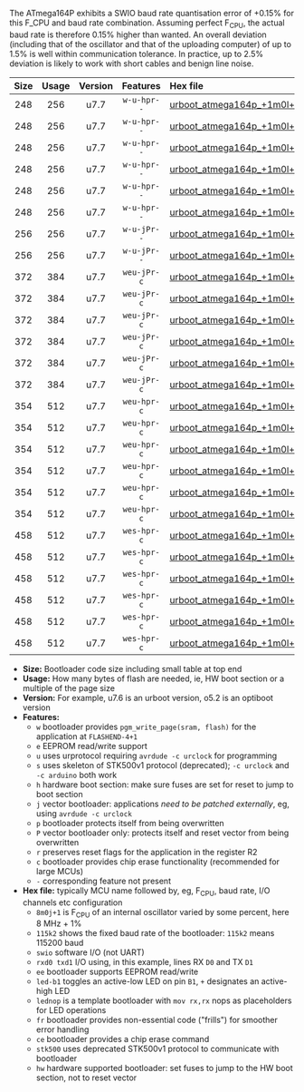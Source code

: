 The ATmega164P exhibits a SWIO baud rate quantisation error of +0.15% for this F_CPU and baud rate combination. Assuming perfect F<sub>CPU</sub>, the actual baud rate is therefore 0.15% higher than wanted. An overall deviation (including that of the oscillator and that of the uploading computer) of up to 1.5% is well within communication tolerance. In practice, up to 2.5% deviation is likely to work with short cables and benign line noise.

|Size|Usage|Version|Features|Hex file|
|:-:|:-:|:-:|:-:|:--|
|248|256|u7.7|`w-u-hpr--`|[urboot_atmega164p_+1m0l+3_+++1k2_swio_rxd0_txd1_led+b0_hw.hex](https://raw.githubusercontent.com/stefanrueger/urboot.hex/main/mcus/atmega164p/internal_oscillator/fcpu_+1m0l+3/br_+++1k2/urboot_atmega164p_+1m0l+3_+++1k2_swio_rxd0_txd1_led+b0_hw.hex)|
|248|256|u7.7|`w-u-hpr--`|[urboot_atmega164p_+1m0l+3_+++1k2_swio_rxd0_txd1_led+b7_hw.hex](https://raw.githubusercontent.com/stefanrueger/urboot.hex/main/mcus/atmega164p/internal_oscillator/fcpu_+1m0l+3/br_+++1k2/urboot_atmega164p_+1m0l+3_+++1k2_swio_rxd0_txd1_led+b7_hw.hex)|
|248|256|u7.7|`w-u-hpr--`|[urboot_atmega164p_+1m0l+3_+++1k2_swio_rxd0_txd1_lednop_hw.hex](https://raw.githubusercontent.com/stefanrueger/urboot.hex/main/mcus/atmega164p/internal_oscillator/fcpu_+1m0l+3/br_+++1k2/urboot_atmega164p_+1m0l+3_+++1k2_swio_rxd0_txd1_lednop_hw.hex)|
|248|256|u7.7|`w-u-hpr--`|[urboot_atmega164p_+1m0l+3_+++1k2_swio_rxd2_txd3_led+b0_hw.hex](https://raw.githubusercontent.com/stefanrueger/urboot.hex/main/mcus/atmega164p/internal_oscillator/fcpu_+1m0l+3/br_+++1k2/urboot_atmega164p_+1m0l+3_+++1k2_swio_rxd2_txd3_led+b0_hw.hex)|
|248|256|u7.7|`w-u-hpr--`|[urboot_atmega164p_+1m0l+3_+++1k2_swio_rxd2_txd3_led+b7_hw.hex](https://raw.githubusercontent.com/stefanrueger/urboot.hex/main/mcus/atmega164p/internal_oscillator/fcpu_+1m0l+3/br_+++1k2/urboot_atmega164p_+1m0l+3_+++1k2_swio_rxd2_txd3_led+b7_hw.hex)|
|248|256|u7.7|`w-u-hpr--`|[urboot_atmega164p_+1m0l+3_+++1k2_swio_rxd2_txd3_lednop_hw.hex](https://raw.githubusercontent.com/stefanrueger/urboot.hex/main/mcus/atmega164p/internal_oscillator/fcpu_+1m0l+3/br_+++1k2/urboot_atmega164p_+1m0l+3_+++1k2_swio_rxd2_txd3_lednop_hw.hex)|
|256|256|u7.7|`w-u-jPr--`|[urboot_atmega164p_+1m0l+3_+++1k2_swio_rxd0_txd1.hex](https://raw.githubusercontent.com/stefanrueger/urboot.hex/main/mcus/atmega164p/internal_oscillator/fcpu_+1m0l+3/br_+++1k2/urboot_atmega164p_+1m0l+3_+++1k2_swio_rxd0_txd1.hex)|
|256|256|u7.7|`w-u-jPr--`|[urboot_atmega164p_+1m0l+3_+++1k2_swio_rxd2_txd3.hex](https://raw.githubusercontent.com/stefanrueger/urboot.hex/main/mcus/atmega164p/internal_oscillator/fcpu_+1m0l+3/br_+++1k2/urboot_atmega164p_+1m0l+3_+++1k2_swio_rxd2_txd3.hex)|
|372|384|u7.7|`weu-jPr-c`|[urboot_atmega164p_+1m0l+3_+++1k2_swio_rxd0_txd1_ee_led+b0_fr_ce.hex](https://raw.githubusercontent.com/stefanrueger/urboot.hex/main/mcus/atmega164p/internal_oscillator/fcpu_+1m0l+3/br_+++1k2/urboot_atmega164p_+1m0l+3_+++1k2_swio_rxd0_txd1_ee_led+b0_fr_ce.hex)|
|372|384|u7.7|`weu-jPr-c`|[urboot_atmega164p_+1m0l+3_+++1k2_swio_rxd0_txd1_ee_led+b7_fr_ce.hex](https://raw.githubusercontent.com/stefanrueger/urboot.hex/main/mcus/atmega164p/internal_oscillator/fcpu_+1m0l+3/br_+++1k2/urboot_atmega164p_+1m0l+3_+++1k2_swio_rxd0_txd1_ee_led+b7_fr_ce.hex)|
|372|384|u7.7|`weu-jPr-c`|[urboot_atmega164p_+1m0l+3_+++1k2_swio_rxd0_txd1_ee_lednop_fr_ce.hex](https://raw.githubusercontent.com/stefanrueger/urboot.hex/main/mcus/atmega164p/internal_oscillator/fcpu_+1m0l+3/br_+++1k2/urboot_atmega164p_+1m0l+3_+++1k2_swio_rxd0_txd1_ee_lednop_fr_ce.hex)|
|372|384|u7.7|`weu-jPr-c`|[urboot_atmega164p_+1m0l+3_+++1k2_swio_rxd2_txd3_ee_led+b0_fr_ce.hex](https://raw.githubusercontent.com/stefanrueger/urboot.hex/main/mcus/atmega164p/internal_oscillator/fcpu_+1m0l+3/br_+++1k2/urboot_atmega164p_+1m0l+3_+++1k2_swio_rxd2_txd3_ee_led+b0_fr_ce.hex)|
|372|384|u7.7|`weu-jPr-c`|[urboot_atmega164p_+1m0l+3_+++1k2_swio_rxd2_txd3_ee_led+b7_fr_ce.hex](https://raw.githubusercontent.com/stefanrueger/urboot.hex/main/mcus/atmega164p/internal_oscillator/fcpu_+1m0l+3/br_+++1k2/urboot_atmega164p_+1m0l+3_+++1k2_swio_rxd2_txd3_ee_led+b7_fr_ce.hex)|
|372|384|u7.7|`weu-jPr-c`|[urboot_atmega164p_+1m0l+3_+++1k2_swio_rxd2_txd3_ee_lednop_fr_ce.hex](https://raw.githubusercontent.com/stefanrueger/urboot.hex/main/mcus/atmega164p/internal_oscillator/fcpu_+1m0l+3/br_+++1k2/urboot_atmega164p_+1m0l+3_+++1k2_swio_rxd2_txd3_ee_lednop_fr_ce.hex)|
|354|512|u7.7|`weu-hpr-c`|[urboot_atmega164p_+1m0l+3_+++1k2_swio_rxd0_txd1_ee_led+b0_fr_ce_hw.hex](https://raw.githubusercontent.com/stefanrueger/urboot.hex/main/mcus/atmega164p/internal_oscillator/fcpu_+1m0l+3/br_+++1k2/urboot_atmega164p_+1m0l+3_+++1k2_swio_rxd0_txd1_ee_led+b0_fr_ce_hw.hex)|
|354|512|u7.7|`weu-hpr-c`|[urboot_atmega164p_+1m0l+3_+++1k2_swio_rxd0_txd1_ee_led+b7_fr_ce_hw.hex](https://raw.githubusercontent.com/stefanrueger/urboot.hex/main/mcus/atmega164p/internal_oscillator/fcpu_+1m0l+3/br_+++1k2/urboot_atmega164p_+1m0l+3_+++1k2_swio_rxd0_txd1_ee_led+b7_fr_ce_hw.hex)|
|354|512|u7.7|`weu-hpr-c`|[urboot_atmega164p_+1m0l+3_+++1k2_swio_rxd0_txd1_ee_lednop_fr_ce_hw.hex](https://raw.githubusercontent.com/stefanrueger/urboot.hex/main/mcus/atmega164p/internal_oscillator/fcpu_+1m0l+3/br_+++1k2/urboot_atmega164p_+1m0l+3_+++1k2_swio_rxd0_txd1_ee_lednop_fr_ce_hw.hex)|
|354|512|u7.7|`weu-hpr-c`|[urboot_atmega164p_+1m0l+3_+++1k2_swio_rxd2_txd3_ee_led+b0_fr_ce_hw.hex](https://raw.githubusercontent.com/stefanrueger/urboot.hex/main/mcus/atmega164p/internal_oscillator/fcpu_+1m0l+3/br_+++1k2/urboot_atmega164p_+1m0l+3_+++1k2_swio_rxd2_txd3_ee_led+b0_fr_ce_hw.hex)|
|354|512|u7.7|`weu-hpr-c`|[urboot_atmega164p_+1m0l+3_+++1k2_swio_rxd2_txd3_ee_led+b7_fr_ce_hw.hex](https://raw.githubusercontent.com/stefanrueger/urboot.hex/main/mcus/atmega164p/internal_oscillator/fcpu_+1m0l+3/br_+++1k2/urboot_atmega164p_+1m0l+3_+++1k2_swio_rxd2_txd3_ee_led+b7_fr_ce_hw.hex)|
|354|512|u7.7|`weu-hpr-c`|[urboot_atmega164p_+1m0l+3_+++1k2_swio_rxd2_txd3_ee_lednop_fr_ce_hw.hex](https://raw.githubusercontent.com/stefanrueger/urboot.hex/main/mcus/atmega164p/internal_oscillator/fcpu_+1m0l+3/br_+++1k2/urboot_atmega164p_+1m0l+3_+++1k2_swio_rxd2_txd3_ee_lednop_fr_ce_hw.hex)|
|458|512|u7.7|`wes-hpr-c`|[urboot_atmega164p_+1m0l+3_+++1k2_swio_rxd0_txd1_ee_led+b0_fr_ce_stk500_hw.hex](https://raw.githubusercontent.com/stefanrueger/urboot.hex/main/mcus/atmega164p/internal_oscillator/fcpu_+1m0l+3/br_+++1k2/urboot_atmega164p_+1m0l+3_+++1k2_swio_rxd0_txd1_ee_led+b0_fr_ce_stk500_hw.hex)|
|458|512|u7.7|`wes-hpr-c`|[urboot_atmega164p_+1m0l+3_+++1k2_swio_rxd0_txd1_ee_led+b7_fr_ce_stk500_hw.hex](https://raw.githubusercontent.com/stefanrueger/urboot.hex/main/mcus/atmega164p/internal_oscillator/fcpu_+1m0l+3/br_+++1k2/urboot_atmega164p_+1m0l+3_+++1k2_swio_rxd0_txd1_ee_led+b7_fr_ce_stk500_hw.hex)|
|458|512|u7.7|`wes-hpr-c`|[urboot_atmega164p_+1m0l+3_+++1k2_swio_rxd0_txd1_ee_lednop_fr_ce_stk500_hw.hex](https://raw.githubusercontent.com/stefanrueger/urboot.hex/main/mcus/atmega164p/internal_oscillator/fcpu_+1m0l+3/br_+++1k2/urboot_atmega164p_+1m0l+3_+++1k2_swio_rxd0_txd1_ee_lednop_fr_ce_stk500_hw.hex)|
|458|512|u7.7|`wes-hpr-c`|[urboot_atmega164p_+1m0l+3_+++1k2_swio_rxd2_txd3_ee_led+b0_fr_ce_stk500_hw.hex](https://raw.githubusercontent.com/stefanrueger/urboot.hex/main/mcus/atmega164p/internal_oscillator/fcpu_+1m0l+3/br_+++1k2/urboot_atmega164p_+1m0l+3_+++1k2_swio_rxd2_txd3_ee_led+b0_fr_ce_stk500_hw.hex)|
|458|512|u7.7|`wes-hpr-c`|[urboot_atmega164p_+1m0l+3_+++1k2_swio_rxd2_txd3_ee_led+b7_fr_ce_stk500_hw.hex](https://raw.githubusercontent.com/stefanrueger/urboot.hex/main/mcus/atmega164p/internal_oscillator/fcpu_+1m0l+3/br_+++1k2/urboot_atmega164p_+1m0l+3_+++1k2_swio_rxd2_txd3_ee_led+b7_fr_ce_stk500_hw.hex)|
|458|512|u7.7|`wes-hpr-c`|[urboot_atmega164p_+1m0l+3_+++1k2_swio_rxd2_txd3_ee_lednop_fr_ce_stk500_hw.hex](https://raw.githubusercontent.com/stefanrueger/urboot.hex/main/mcus/atmega164p/internal_oscillator/fcpu_+1m0l+3/br_+++1k2/urboot_atmega164p_+1m0l+3_+++1k2_swio_rxd2_txd3_ee_lednop_fr_ce_stk500_hw.hex)|

- **Size:** Bootloader code size including small table at top end
- **Usage:** How many bytes of flash are needed, ie, HW boot section or a multiple of the page size
- **Version:** For example, u7.6 is an urboot version, o5.2 is an optiboot version
- **Features:**
  + `w` bootloader provides `pgm_write_page(sram, flash)` for the application at `FLASHEND-4+1`
  + `e` EEPROM read/write support
  + `u` uses urprotocol requiring `avrdude -c urclock` for programming
  + `s` uses skeleton of STK500v1 protocol (deprecated); `-c urclock` and `-c arduino` both work
  + `h` hardware boot section: make sure fuses are set for reset to jump to boot section
  + `j` vector bootloader: applications *need to be patched externally*, eg, using `avrdude -c urclock`
  + `p` bootloader protects itself from being overwritten
  + `P` vector bootloader only: protects itself and reset vector from being overwritten
  + `r` preserves reset flags for the application in the register R2
  + `c` bootloader provides chip erase functionality (recommended for large MCUs)
  + `-` corresponding feature not present
- **Hex file:** typically MCU name followed by, eg, F<sub>CPU</sub>, baud rate, I/O channels etc configuration
  + `8m0j+1` is F<sub>CPU</sub> of an internal oscillator varied by some percent, here 8 MHz + 1%
  + `115k2` shows the fixed baud rate of the bootloader: `115k2` means 115200 baud
  + `swio` software I/O (not UART)
  + `rxd0 txd1` I/O using, in this example, lines RX `D0` and TX `D1`
  + `ee` bootloader supports EEPROM read/write
  + `led-b1` toggles an active-low LED on pin `B1`, `+` designates an active-high LED
  + `lednop` is a template bootloader with `mov rx,rx` nops as placeholders for LED operations
  + `fr` bootloader provides non-essential code ("frills") for smoother error handling
  + `ce` bootloader provides a chip erase command
  + `stk500` uses deprecated STK500v1 protocol to communicate with bootloader
  + `hw` hardware supported bootloader: set fuses to jump to the HW boot section, not to reset vector
